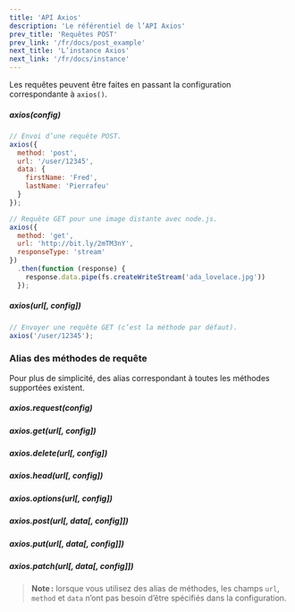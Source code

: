 ```yaml
---
title: 'API Axios'
description: 'Le référentiel de l’API Axios'
prev_title: 'Requêtes POST'
prev_link: '/fr/docs/post_example'
next_title: 'L’instance Axios'
next_link: '/fr/docs/instance'
---
```


Les requêtes peuvent être faites en passant la configuration correspondante à `axios()`.

##### axios(config)

```js
// Envoi d’une requête POST.
axios({
  method: 'post',
  url: '/user/12345',
  data: {
    firstName: 'Fred',
    lastName: 'Pierrafeu'
  }
});
```

```js
// Requête GET pour une image distante avec node.js.
axios({
  method: 'get',
  url: 'http://bit.ly/2mTM3nY',
  responseType: 'stream'
})
  .then(function (response) {
    response.data.pipe(fs.createWriteStream('ada_lovelace.jpg'))
  });
```

##### axios(url[, config])

```js
// Envoyer une requête GET (c’est la méthode par défaut).
axios('/user/12345');
```

### Alias des méthodes de requête

Pour plus de simplicité, des alias correspondant à toutes les méthodes supportées existent.

##### axios.request(config)
##### axios.get(url[, config])
##### axios.delete(url[, config])
##### axios.head(url[, config])
##### axios.options(url[, config])
##### axios.post(url[, data[, config]])
##### axios.put(url[, data[, config]])
##### axios.patch(url[, data[, config]])

> **Note :** lorsque vous utilisez des alias de méthodes, les champs `url`, `method` et `data` n’ont pas besoin d’être spécifiés dans la configuration.
